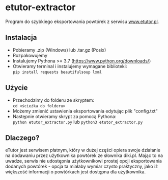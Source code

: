 # etutor-extractor
Program do szybkiego eksportowania powtórek z serwisu www.etutor.pl.

## Instalacja
- Pobieramy .zip (Windows) lub .tar.gz (Posix)
- Rozpakowujemy
- Instalujemy Pythona >= 3.7 (https://www.python.org/downloads/)
- Otwieramy terminal i instalujemy wymagane biblioteki:<br>
  `pip install requests beautifulsoup lxml`

## Użycie
- Przechodzimy do folderu ze skryptem:<br>
  `cd <ścieżka do folderu>`
- Możemy zmienić ustawienia eksportowania edytując plik "config.txt"
- Następnie otwieramy skrypt za pomocą Pythona:<br>
  `python etutor_extractor.py` lub `python3 etutor_extractor.py`

## Dlaczego?
eTutor jest serwisem płatnym, który w dużej części opiera swoje działanie na dodawaniu przez użytkownika powtórek ze słownika diki.pl.  Mając to na uwadze, serwis nie udostępnia użytkownikowi prostej opcji eksportowania dodanych powtórek - opcja ta miałaby wymiar czysto praktyczny, jako iż większość informacji o powtórkach jest dostępna dla użytkownika.
